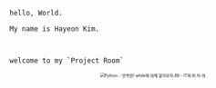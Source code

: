 ```
hello, World. 

My name is Hayeon Kim.   



welcome to my `Project Room` 
```




<p align="center">
<img src="https://t1.daumcdn.net/cfile/tistory/99E01B4E5A4F4EB81B" alt="Python :: 반복문! while에 대해 알아보자 #8 - IT에 취.하.개." style="zoom:50%;" />

